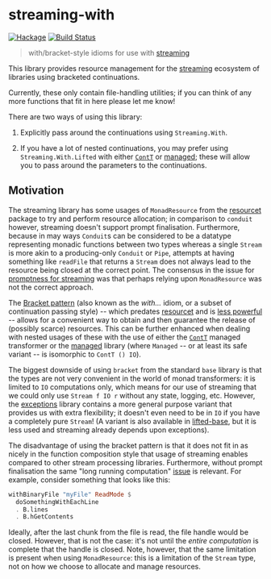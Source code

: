 streaming-with
==============

[![Hackage](https://img.shields.io/hackage/v/streaming-with.svg)](https://hackage.haskell.org/package/streaming-with) [![Build Status](https://travis-ci.org/ivan-m/streaming-with.svg)](https://travis-ci.org/ivan-m/streaming-with)

> with/bracket-style idioms for use with [streaming]

This library provides resource management for the [streaming]
ecosystem of libraries using bracketed continuations.

[streaming]: http://hackage.haskell.org/package/streaming

Currently, these only contain file-handling utilities; if you can
think of any more functions that fit in here please let me know!

There are two ways of using this library:

1. Explicitly pass around the continuations using `Streaming.With`.

2. If you have a lot of nested continuations, you may prefer using
   `Streaming.With.Lifted` with either [`ContT`] or [managed]; these
   will allow you to pass around the parameters to the continuations.

[`ContT`]: http://hackage.haskell.org/packages/archive/transformers/latest/doc/html/Control-Monad-Trans-Cont.html#v:ContT
[managed]: http://hackage.haskell.org/package/managed

Motivation
----------

The streaming library has some usages of `MonadResource` from the
[resourcet] package to try and perform resource allocation; in
comparison to `conduit` however, streaming doesn't support prompt
finalisation.  Furthermore, because in may ways `Conduit`s can be
considered to be a datatype representing monadic functions between two
types whereas a single `Stream` is more akin to a producing-only
`Conduit` or `Pipe`, attempts at having something like `readFile` that
returns a `Stream` does not always lead to the resource being closed
at the correct point.  The consensus in the issue for [promptness for
streaming] was that perhaps relying upon `MonadResource` was not the
correct approach.

[resourcet]: http://hackage.haskell.org/package/resourcet
[promptness for streaming]: https://github.com/michaelt/streaming/issues/23


The [Bracket pattern] (also known as the _with..._ idiom, or a subset
of continuation passing style) -- which predates [resourcet] and is
[less powerful] -- allows for a convenient way to obtain and then
guarantee the release of (possibly scarce) resources.  This can be
further enhanced when dealing with nested usages of these with the use
of either the [`ContT`] managed transformer or the [managed] library
(where `Managed` -- or at least its safe variant -- is isomorphic to
`ContT () IO`).

[Bracket pattern]: https://wiki.haskell.org/Bracket_pattern
[less powerful]: http://www.yesodweb.com/blog/2013/03/resourcet-overview

The biggest downside of using `bracket` from the standard `base`
library is that the types are not very convenient in the world of
monad transformers: it is limited to `IO` computations only, which
means for our use of streaming that we could only use `Stream f IO r`
without any state, logging, etc.  However, the [exceptions] library
contains a more general purpose variant that provides us with extra
flexibility; it doesn't even need to be in `IO` if you have a
completely pure `Stream`! (A variant is also available in
[lifted-base], but it is less used and streaming already depends upon
exceptions).

[exceptions]: http://hackage.haskell.org/package/exceptions
[lifted-base]: http://hackage.haskell.org/package/lifted-base

The disadvantage of using the bracket pattern is that it does not fit
in as nicely in the function composition style that usage of streaming
enables compared to other stream processing libraries.  Furthermore,
without prompt finalisation the same "long running computation"
[issue] is relevant.  For example, consider something that looks like
this:

```haskell
withBinaryFile "myFile" ReadMode $
  doSomethingWithEachLine
  . B.lines
  . B.hGetContents
```

Ideally, after the last chunk from the file is read, the file handle
would be closed.  However, that is not the case: it's not until the
_entire computation_ is complete that the handle is closed.  Note,
however, that the same limitation is present when using
`MonadResource`: this is a limitation of the `Stream` type, not on how
we choose to allocate and manage resources.

[issue]: http://www.yesodweb.com/blog/2013/10/core-flaw-pipes-conduit
